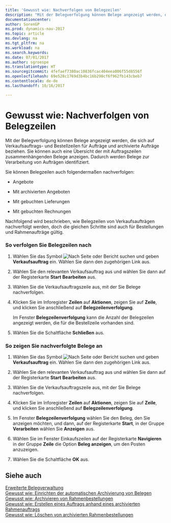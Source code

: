 ```yaml
---
title: 'Gewusst wie: Nachverfolgen von Belegzeilen'
description: "Mit der Belegverfolgung können Belege angezeigt werden, die sich auf Verkaufsauftrags- und Bestellzeilen für Aufträge und archivierte Aufträge beziehen. Sie können auch eine Übersicht der mit Auftragszeilen zusammenhängenden Belege anzeigen. Dadurch werden Belege zur Verarbeitung von Aufträgen identifiziert."
documentationcenter: 
author: SorenGP
ms.prod: dynamics-nav-2017
ms.topic: article
ms.devlang: na
ms.tgt_pltfrm: na
ms.workload: na
ms.search.keywords: 
ms.date: 07/01/2017
ms.author: sgroespe
ms.translationtype: HT
ms.sourcegitcommit: 4fefaef7380ac10836fcac404eea006f55d8556f
ms.openlocfilehash: 69e528c1769d3b4bc16b298cf6f962fb143cbeb7
ms.contentlocale: de-de
ms.lasthandoff: 10/16/2017

---
```

# <a name="how-to-track-document-lines"></a>Gewusst wie: Nachverfolgen von Belegzeilen
Mit der Belegverfolgung können Belege angezeigt werden, die sich auf Verkaufsauftrags- und Bestellzeilen für Aufträge und archivierte Aufträge beziehen. Sie können auch eine Übersicht der mit Auftragszeilen zusammenhängenden Belege anzeigen. Dadurch werden Belege zur Verarbeitung von Aufträgen identifiziert.  
  
 Sie können Belegzeilen auch folgendermaßen nachverfolgen:  
  
-   Angebote  
  
-   Mit archivierten Angeboten  
  
-   Mit gebuchten Lieferungen  
  
-   Mit gebuchten Rechnungen  
  
 Nachfolgend wird beschrieben, wie Belegzeilen von Verkaufsaufträgen nachverfolgt werden, doch die gleichen Schritte sind auch für Bestellungen und Rahmenaufträge gültig.  
  
### <a name="to-track-document-lines"></a>So verfolgen Sie Belegzeilen nach  
  
1.  Wählen Sie das Symbol ![Nach Seite oder Bericht suchen](media/ui-search/search_small.png "Nach Seite oder Bericht suchen") und geben **Verkaufsauftrag** ein. Wählen Sie dann den zugehörigen Link aus.  
  
2.  Wählen Sie den relevanten Verkaufsauftrag aus und wählen Sie dann auf der Registerkarte **Start** **Bearbeiten** aus.  
  
3.  Wählen Sie die Verkaufsauftragszeile aus, mit der Sie Belege nachverfolgen.  
  
4.  Klicken Sie im Inforegister **Zeilen** auf **Aktionen**, zeigen Sie auf **Zeile**, und klicken Sie anschließend auf **Belegzeilenverfolgung**.  
  
     Im Fenster **Belegzeilenverfolgung** kann die Anzahl der Belegzeilen angezeigt werden, die für die Bestellzeile vorhanden sind.  
  
5.  Wählen Sie die Schaltfläche **Schließen** aus.  
  
### <a name="to-view-tracked-documents"></a>So zeigen Sie nachverfolgte Belege an  
  
1.  Wählen Sie das Symbol ![Nach Seite oder Bericht suchen](media/ui-search/search_small.png "Nach Seite oder Bericht suchen") und geben **Verkaufsauftrag** ein. Wählen Sie dann den zugehörigen Link aus.  
  
2.  Wählen Sie den relevanten Verkaufsauftrag aus und wählen Sie dann auf der Registerkarte **Start** **Bearbeiten** aus.  
  
3.  Wählen Sie die Verkaufsauftragszeile aus, mit der Sie Belege nachverfolgen.  
  
4.  Klicken Sie im Inforegister **Zeilen** auf **Aktionen**, zeigen Sie auf **Zeile**, und klicken Sie anschließend auf **Belegzeilenverfolgung**.  
  
5.  Im Fenster **Belegzeilenverfolgung** wählen Sie den Beleg, den Sie anzeigen möchten, und dann, auf der Registerkarte **Start**, in der Gruppe **Verarbeiten** wählen Sie **Anzeigen** aus.  
  
6.  Wählen Sie im Fenster Einkaufszeilen auf der Registerkarte **Navigieren** in der Gruppe **Zeile** die Option **Beleg anzeigen**, um den Posten anzuzeigen.  
  
7.  Wählen Sie die Schaltfläche **OK** aus.  
  
## <a name="see-also"></a>Siehe auch  
 [Erweiterte Belegverwaltung](enhanced-document-management.md)   
 [Gewusst wie: Einrichten der automatischen Archivierung von Belegen](how-to-set-up-automatic-archiving-of-documents.md)   
 [Gewusst wie: Archivieren von Rahmenbestellungen](how-to-archive-blanket-orders.md)   
 [Gewusst wie: Erstellen eines Auftrags anhand eines archivierten Rahmenauftrags](how-to-create-an-order-from-an-archived-blanket-order.md)   
 [Gewusst wie: Löschen von archivierten Rahmenbestellungen](how-to-delete-archived-blanket-orders.md)
